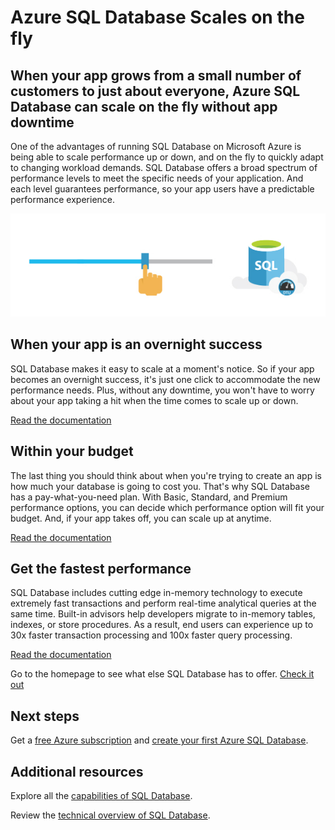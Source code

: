 <properties
   pageTitle="Azure SQL Database Scales on the Fly"
   description="Learn how SQL Database scales on the fly"
   keywords=""
   services="sql-database"
   documentationCenter=""
   authors="carlrabeler"
   manager="jhubbard"
   editor=""/>

<tags
   ms.service="sql-database"
   ms.devlang="NA"
   ms.topic="article"
   ms.tgt_pltfrm="NA"
   ms.workload="data-management"
   ms.date="05/04/2016"
   ms.author="carlrab"/>

# Azure SQL Database Scales on the fly

## When your app grows from a small number of customers to just about everyone, Azure SQL Database can scale on the fly without app downtime

One of the advantages of running SQL Database on Microsoft Azure is being able to scale performance up or down, and on the fly to quickly adapt to changing workload demands. SQL Database offers a broad spectrum of performance levels to meet the specific needs of your application. And each level guarantees performance, so your app users have a predictable performance experience.

![scale-on-the-fly](./media/sql-database-scale-on-the-fly/sql-database-scale-on-the-fly.png)

## When your app is an overnight success
SQL Database makes it easy to scale at a moment's notice. So if your app becomes an overnight success, it's just one click to accommodate the new performance needs. Plus, without any downtime, you won't have to worry about your app taking a hit when the time comes to scale up or down.

[Read the documentation](http://go.microsoft.com/fwlink/?LinkID=787569)

## Within your budget  

The last thing you should think about when you're trying to create an app is how much your database is going to cost you. That's why SQL Database has a pay-what-you-need plan. With Basic, Standard, and Premium performance options, you can decide which performance option will fit your budget. And, if your app takes off, you can scale up at anytime.

[Read the documentation](http://go.microsoft.com/fwlink/?LinkID=787570)

## Get the fastest performance

SQL Database includes cutting edge in-memory technology to execute extremely fast transactions and perform real-time analytical queries at the same time. Built-in advisors help developers migrate to in-memory tables, indexes, or store procedures. As a result, end users can experience up to 30x faster transaction processing and 100x faster query processing.  

[Read the documentation](http://go.microsoft.com/fwlink/?LinkID=787580)

Go to the homepage to see what else SQL Database has to offer.
[Check it out](https://azure.microsoft.com/services/sql-database/) 

## Next steps

Get a [free Azure subscription](https://azure.microsoft.com/get-started/) and [create your first Azure SQL Database](sql-database-get-started.md).

## Additional resources

Explore all the [capabilities of SQL Database](https://azure.microsoft.com/services/sql-database/).
 
Review the [technical overview of SQL Database](sql-database-technical-overview.md).
